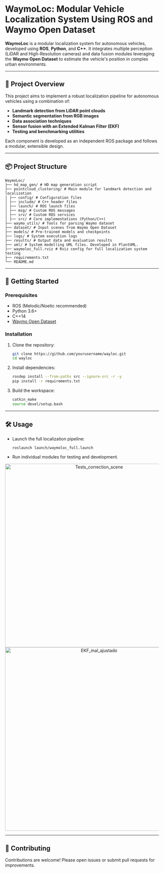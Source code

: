 # WaymoLoc: Modular Vehicle Localization System Using ROS and Waymo Open Dataset

**WaymoLoc** is a modular localization system for autonomous vehicles, developed using **ROS**, **Python**, and **C++**. It integrates multiple perception (LiDAR and High-Resolution cameras) and data fusion modules leveraging the **Waymo Open Dataset** to estimate the vehicle's position in complex urban environments.

---

## 🚗 Project Overview

This project aims to implement a robust localization pipeline for autonomous vehicles using a combination of:

- **Landmark detection from LiDAR point clouds**
- **Semantic segmentation from RGB images**
- **Data association techniques**
- **Sensor fusion with an Extended Kalman Filter (EKF)**
- **Testing and benchmarking utilities**

Each component is developed as an independent ROS package and follows a modular, extensible design.

---

## 📦 Project Structure

```
WaymoLoc/
├── hd_map_gen/ # HD map generation script
├── pointcloud_clustering/ # Main module for landmark detection and localization
│ ├── config/ # Configuration files
│ ├── include/ # C++ header files
│ ├── launch/ # ROS launch files
│ ├── msg/ # Custom ROS messages
│ ├── srv/ # Custom ROS services
│ ├── src/ # Core implementations (Python/C++)
├── waymo_utils/ # Tools for parsing Waymo dataset
├── dataset/ # Input scenes from Waymo Open Dataset
├── models/ # Pre-trained models and checkpoints
├── logs/ # System execution logs
├── results/ # Output data and evaluation results
├── uml/ # System modelling UML files. Developed in PlantUML.
├── waymoloc_full.rviz # Rviz config for full localization system testing
├── requirements.txt
└── README.md
```

---

## 🚀 Getting Started

### Prerequisites

- ROS (Melodic/Noetic recommended)
- Python 3.6+
- C++14
- [Waymo Open Dataset](https://waymo.com/open/)

### Installation

1. Clone the repository:
    ```bash
    git clone https://github.com/yourusername/wayloc.git
    cd wayloc
    ```
2. Install dependencies:
    ```bash
    rosdep install --from-paths src --ignore-src -r -y
    pip install -r requirements.txt
    ```
3. Build the workspace:
    ```bash
    catkin_make
    source devel/setup.bash
    ```

---

## 🛠️ Usage

- Launch the full localization pipeline:
  ```bash
  roslaunch launch/waymoloc_full.launch
  ```
- Run individual modules for testing and development.
<p align="center">
  <img src="https://github.com/user-attachments/assets/55a763a3-1a5c-4e70-9922-40c5e77a0854" alt="Tests_correction_scene" width="600"/>
  <img src="https://github.com/user-attachments/assets/7e2d1c5f-e8ae-4b33-a419-743dad1489a2" alt="EKF_mal_ajustado" width="600"/>
</p>


---

## 🤝 Contributing

Contributions are welcome! Please open issues or submit pull requests for improvements.
